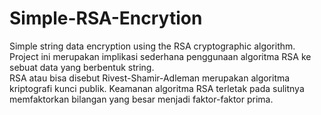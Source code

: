 # Simple-RSA-Encrytion
 Simple string data encryption using the RSA cryptographic algorithm.<br>
Project ini merupakan implikasi sederhana penggunaan algoritma RSA ke sebuat data yang berbentuk string.<br>
RSA atau bisa disebut Rivest-Shamir-Adleman merupakan algoritma kriptografi kunci publik. Keamanan algoritma RSA terletak pada sulitnya memfaktorkan bilangan yang besar menjadi faktor-faktor prima.
